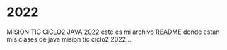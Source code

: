 # 2022
MISION TIC CICLO2 JAVA 2022
este es mi archivo README donde estan mis clases de java mision tic ciclo2 2022...
